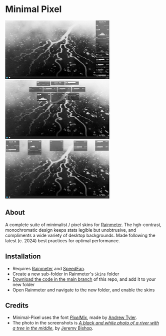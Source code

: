 # Minimal Pixel

<img src=".github/images/ben-miles_minimal-pixel_screenshot_vertical.jpg" width="333" /> <img src=".github/images/ben-miles_minimal-pixel_screenshot_cluster.jpg" width="333" /> <img src=".github/images/ben-miles_minimal-pixel_screenshot_columns.jpg" width="333" />

## About

A complete suite of minimalist / pixel skins for [Rainmeter](https://www.rainmeter.net/). The hgh-contrast, monochromatic design keeps stats legible but unobtrusive, and compliments a wide variety of desktop backgrounds. Made following the latest (c. 2024) best practices for optimal performance.

## Installation

- Requires [Rainmeter](https://www.rainmeter.net/) and [SpeedFan](https://www.almico.com/speedfan.php).
- Create a new sub-folder in Rainmeter's `Skins` folder
- [Download the code in the main branch](https://github.com/ben-miles/Minimal-Pixel/archive/refs/heads/main.zip) of this repo, and add it to your new folder
- Open Rainmeter and navigate to the new folder, and enable the skins

## Credits

- Minimal-Pixel uses the font [_PixelMix_](https://www.dafont.com/pixelmix.font), made by [Andrew Tyler](https://andrewtyler.gumroad.com/).
- The photo in the screenshots is [_A black and white photo of a river with a tree in the middle_](https://www.pexels.com/photo/a-black-and-white-photo-of-a-river-with-a-tree-in-the-middle-27585248/), by [Jeremy Bishop](https://www.pexels.com/@jeremy-bishop-1260133/).
